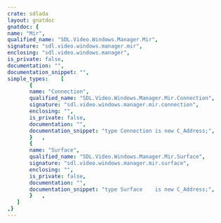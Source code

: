 ```yaml
---
crate: sdlada
layout: gnatdoc
gnatdoc: {
name: "Mir",
qualified_name: "SDL.Video.Windows.Manager.Mir",
signature: "sdl.video.windows.manager.mir",
enclosing: "sdl.video.windows.manager",
is_private: false,
documentation: "",
documentation_snippet: "",
simple_types:    [
       {
       name: "Connection",
       qualified_name: "SDL.Video.Windows.Manager.Mir.Connection",
       signature: "sdl.video.windows.manager.mir.connection",
       enclosing: "",
       is_private: false,
       documentation: "",
       documentation_snippet: "type Connection is new C_Address;",
       }   ,
       {
       name: "Surface",
       qualified_name: "SDL.Video.Windows.Manager.Mir.Surface",
       signature: "sdl.video.windows.manager.mir.surface",
       enclosing: "",
       is_private: false,
       documentation: "",
       documentation_snippet: "type Surface    is new C_Address;",
       }   ,
   ]
,}
---
```

